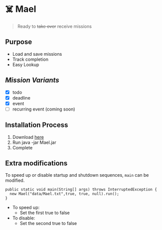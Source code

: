 # ☠️ **Mael** 

> Ready to ~~take over~~ receive missions

## Purpose
- Load and save missions
- Track completion
- Easy Lookup

## *Mission Variants*
- [x] todo
- [x] deadline
- [x] event
- [ ] recurring event (coming soon)

## Installation Process
1. Download [here](https://github.com/MNJPeng/ip/releases/tag/v0.1)
2. Run java -jar Mael.jar
3. Complete

## Extra modifications
To speed up or disable startup and shutdown sequences, `main` can be modified.

```
public static void main(String[] args) throws InterruptedException {
  new Mael("data/Mael.txt",true, true, null).run();
}
```
- To speed up:
  - Set the first true to false
- To disable:
  - Set the second true to false
